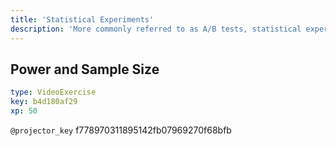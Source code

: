 ```yaml
---
title: 'Statistical Experiments'
description: 'More commonly referred to as A/B tests, statistical experiments compare the outcomes of applying one or more treatments to experimental units.'
---
```


## Power and Sample Size

```yaml
type: VideoExercise
key: b4d180af29
xp: 50
```

`@projector_key`
f778970311895142fb07969270f68bfb
